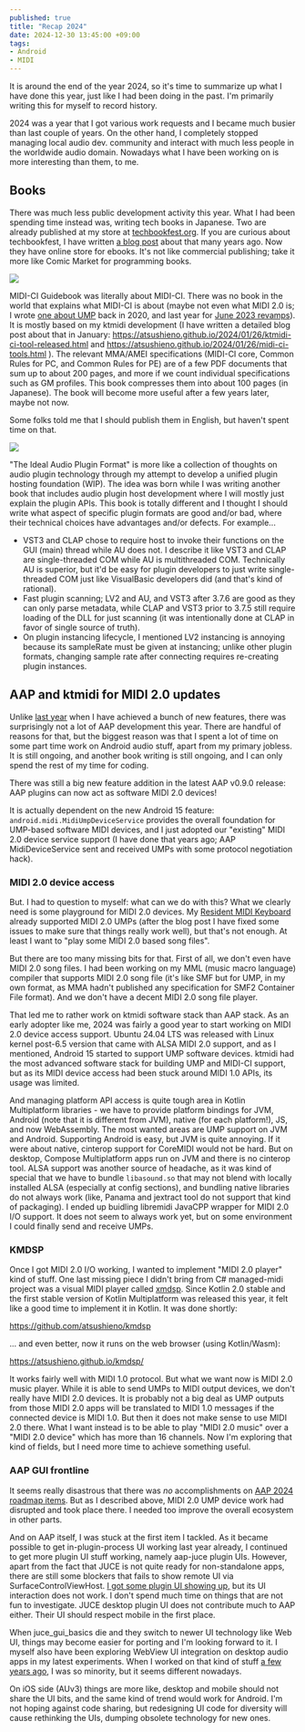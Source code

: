 ```yaml
---
published: true
title: "Recap 2024"
date: 2024-12-30 13:45:00 +09:00
tags:
- Android
- MIDI
---
```


It is around the end of the year 2024, so it's time to summarize up what I have done this year, just like I had been doing in the past. I'm primarily writing this for myself to record history.

2024 was a year that I got various work requests and I became much busier than last couple of years. On the other hand, I completely stopped managing local audio dev. community and interact with much less people in the worldwide audio domain. Nowadays what I have been working on is more interesting than them, to me.

## Books

There was much less public development activity this year. What I had been spending time instead was, writing tech books in Japanese. Two are already published at my store at [techbookfest.org](https://techbookfest.org/organization/5695872079757312). If you are curious about techbookfest, I have written [a blog post](https://atsushieno.github.io/2018/04/21/tbf.html) about that many years ago. Now they have online store for ebooks. It's not like commercial publishing; take it more like Comic Market for programming books.

![](https://techbookfest.org/api/image/hV0Jni7heUtSFpN2PHeHbj.png?size=432)

MIDI-CI Guidebook was literally about MIDI-CI. There was no book in the world that explains what MIDI-CI is about (maybe not even what MIDI 2.0 is; I wrote [one about UMP](https://techbookfest.org/product/4827750072320000?productVariantID=5176379809202176) back in 2020, and last year for [June 2023 revamps](https://midi.org/details-about-midi-2-0-midi-ci-profiles-and-property-exchange-updated-june-2023)). It is mostly based on my ktmidi development (I have written a detailed blog post about that in January: https://atsushieno.github.io/2024/01/26/ktmidi-ci-tool-released.html and https://atsushieno.github.io/2024/01/26/midi-ci-tools.html ). The relevant MMA/AMEI specifications (MIDI-CI core, Common Rules for PC, and Common Rules for PE) are of a few PDF documents that sum up to about 200 pages, and more if we count individual specifications such as GM profiles. This book compresses them into about 100 pages (in Japanese). The book will become more useful after a few years later, maybe not now.

Some folks told me that I should publish them in English, but haven't spent time on that.

![](https://techbookfest.org/api/image/bvE4VT9v3nEMSdTvYF7RiD.png?size=432)

"The Ideal Audio Plugin Format" is more like a collection of thoughts on audio plugin technology through my attempt to develop a unified plugin hosting foundation (WIP). The idea was born while I was writing another book that includes audio plugin host development where I will mostly just explain the plugin APIs. This book is totally different and I thought I should write what aspect of specific plugin formats are good and/or bad, where their technical choices have advantages and/or defects. For example... 

- VST3 and CLAP chose to require host to invoke their functions on the GUI (main) thread while AU does not. I describe it like VST3 and CLAP are single-threaded COM while AU is multithreaded COM. Technically AU is superior, but it'd be easy for plugin developers to just write single-threaded COM just like VisualBasic developers did (and that's kind of rational).
-  Fast plugin scanning; LV2 and AU, and VST3 after 3.7.6 are good as they can only parse metadata, while CLAP and VST3 prior to 3.7.5 still require loading of the DLL for just scanning (it was intentionally done at CLAP in favor of single source of truth).
- On plugin instancing lifecycle, I mentioned LV2 instancing is annoying because its sampleRate must be given at instancing; unlike other plugin formats, changing sample rate after connecting requires re-creating plugin instances.

## AAP and ktmidi for MIDI 2.0 updates

Unlike [last year](https://atsushieno.github.io/2024/01/28/aap-2023-year-in-review.html) when I have achieved  a bunch of new features, there was surprisingly not a lot of AAP development this year. There are handful of reasons for that, but the biggest reason was that I spent a lot of time on some part time work on Android audio stuff, apart from my primary jobless. It is still ongoing, and another book writing is still ongoing, and I can only spend the rest of my time for coding.

There was still a big new feature addition in the latest AAP v0.9.0 release: AAP plugins can now act as software MIDI 2.0 devices!

It is actually dependent on the new Android 15 feature: `android.midi.MidiUmpDeviceService` provides the overall foundation for UMP-based software MIDI devices, and I just adopted our "existing" MIDI 2.0 device service support (I have done that years ago; AAP MidiDeviceService sent and received UMPs with some protocol negotiation hack).

### MIDI 2.0 device access

But. I had to question to myself: what can we do with this?  What we clearly need is some playground for MIDI 2.0 devices. My [Resident MIDI Keyboard](https://atsushieno.github.io/2023/08/07/rmk.html) already supported MIDI 2.0 UMPs (after the blog post I have fixed some issues to make sure that things really work well), but that's not enough. At least I want to "play some MIDI 2.0 based song files".

But there are too many missing bits for that. First of all, we don't even have MIDI 2.0 song files. I had been working on my MML (music macro language) compiler that supports MIDI 2.0 song file (it's like SMF but for UMP, in my own format, as MMA hadn't published any specification for SMF2 Container File format). And we don't have a decent MIDI 2.0 song file player.

That led me to rather work on ktmidi software stack than AAP stack. As an early adopter like me, 2024 was fairly a good year to start working on MIDI 2.0 device access support. Ubuntu 24.04 LTS was released with Linux kernel post-6.5 version that came with ALSA MIDI 2.0 support, and as I mentioned, Android 15 started to support UMP software devices. ktmidi had the most advanced software stack for building UMP and MIDI-CI support, but as its MIDI device access had been stuck around MIDI 1.0 APIs, its usage was limited.

And managing platform API access is quite tough area in Kotlin Multiplatform libraries - we have to provide platform bindings for JVM, Android (note that it is different from JVM), native (for each platform!), JS, and now WebAssembly. The most wanted areas are UMP support on JVM and Android. Supporting Android is easy, but JVM is quite annoying. If it were about native, cinterop support for CoreMIDI would not be hard. But on desktop, Compose Multiplatform apps run on JVM and there is no cinterop tool. ALSA support was another source of headache, as it was kind of special that we have to bundle `libasound.so` that may not blend with locally installed ALSA (especially at config sections), and bundling native libraries do not always work (like, Panama and jextract tool do not support that kind of packaging). I ended up buidling libremidi JavaCPP wrapper for MIDI 2.0 I/O support. It does not seem to always work yet, but on some environment I could finally send and receive UMPs.

### KMDSP

Once I got MIDI 2.0 I/O working, I wanted to implement "MIDI 2.0 player" kind of stuff. One last missing piece I didn't bring from C# managed-midi project was a visual MIDI player called [xmdsp](https://github.com/atsushieno/xmdsp). Since Kotlin 2.0 stable and the first stable version of Kotlin Multiplatform was released this year, it felt like a good time to implement it in Kotlin. It was done shortly:

https://github.com/atsushieno/kmdsp

... and even better, now it runs on the web browser (using Kotlin/Wasm):
 
https://atsushieno.github.io/kmdsp/

It works fairly well with MIDI 1.0 protocol. But what we want now is MIDI 2.0 music player. While it is able to send UMPs to MIDI output devices, we don't really have MIDI 2.0 devices. It is probably not a big deal as UMP outputs from those MIDI 2.0 apps will be translated to MIDI 1.0 messages if the connected device is MIDI 1.0. But then it does not make sense to use MIDI 2.0 there. What I want instead is to be able to play "MIDI 2.0 music" over a "MIDI 2.0 device" which has more than 16 channels. Now I'm exploring that kind of fields, but I need more time to achieve something useful.

### AAP GUI frontline

It seems really disastrous that there was *no* accomplishments on [AAP 2024 roadmap items](https://github.com/atsushieno/aap-core/issues/191). But as I described above, MIDI 2.0 UMP device work had disrupted and took place there. I needed too improve the overall ecosystem in other parts.

And on AAP itself, I was stuck at the first item I tackled. As it became possible to get in-plugin-process UI working last year already, I continued to get more plugin UI stuff working, namely aap-juce plugin UIs. However, apart from the fact that JUCE is not quite ready for non-standalone apps, there are still some blockers that fails to show remote UI via SurfaceControlViewHost. [I got some plugin UI showing up](https://imgur.com/a/IvAM8Uq), but its UI interaction does not work. I don't spend much time on things that are not fun to investigate. JUCE desktop plugin UI does not contribute much to AAP either. Their UI should respect mobile in the first place.

When juce_gui_basics die and they switch to newer UI technology like Web UI, things may become easier for porting and I'm looking forward to it. I myself also have been exploring WebView UI integration on desktop audio apps in my latest experiments. When I worked on that kind of stuff [a few years ago](https://github.com/atsushieno/aqua), I was so minority, but it seems different nowadays.

On iOS side (AUv3) things are more like, desktop and mobile should not share the UI bits, and the same kind of trend would work for Android. I'm not hoping against code sharing, but redesigning UI code for diversity will cause rethinking the UIs, dumping obsolete technology for new ones.

